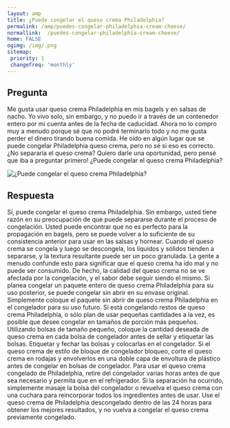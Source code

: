 ```yaml
---
layout: amp
title: ¿Puede congelar el queso crema Philadelphia?  
permalink: /amp/puedes-congelar-philadelphia-cream-cheese/
normallink:  /puedes-congelar-philadelphia-cream-cheese/
home: FALSE
ogimg: /img/.png
sitemap:
 priority: 1
 changefreq: 'monthly'
---
```




## Pregunta

Me gusta usar queso crema Philadelphia en mis bagels y en salsas de nacho. Yo vivo solo, sin embargo, y no puedo ir a través de un contenedor entero por mi cuenta antes de la fecha de caducidad. Ahora no lo compro muy a menudo porque sé que no podré terminarlo todo y no me gusta perder el dinero tirando buena comida. He oído en algún lugar que se puede congelar Philadelphia queso crema, pero no sé si eso es correcto. ¿No separaría el queso crema? Quiero darle una oportunidad, pero pensé que iba a preguntar primero! ¿Puede congelar el queso crema Philadelphia?


![¿Puede congelar el queso crema Philadelphia?](https://sepuedecongelar.com/img/ "¿Puede congelar el queso crema Philadelphia?" )


## Respuesta

Sí, puede congelar el queso crema Philadelphia. Sin embargo, usted tiene razón en su preocupación de que puede separarse durante el proceso de congelación. Usted puede encontrar que no es perfecto para la propagación en bagels, pero se puede volver a lo suficiente de su consistencia anterior para usar en las salsas y hornear. Cuando el queso crema se congela y luego se descongela, los líquidos y sólidos tienden a separarse, y la textura resultante puede ser un poco granulada. La gente a menudo confunde esto para significar que el queso crema ha ido mal y no puede ser consumido. De hecho, la calidad del queso crema no se ve afectada por la congelación, y el sabor debe seguir siendo el mismo.
Si planea congelar un paquete entero de queso crema Philadelphia para su uso posterior, se puede congelar sin abrir en su envase original. Simplemente coloque el paquete sin abrir de queso crema Philadelphia en el congelador para su uso futuro. Si está congelando restos de queso crema Philadelphia, o sólo plan de usar pequeñas cantidades a la vez, es posible que desee congelar en tamaños de porción más pequeños.
Utilizando bolsas de tamaño pequeño, coloque la cantidad deseada de queso crema en cada bolsa de congelador antes de sellar y etiquetar las bolsas. Etiquetar y fechar las bolsas y colocarlas en el congelador. Si el queso crema de estilo de bloque de congelador bloqueo, corte el queso crema en rodajas y envolverlos en una doble capa de envoltura de plástico antes de congelar en bolsas de congelador.
Para usar el queso crema congelado de Philadelphia, retire del congelador varias horas antes de que sea necesario y permita que en el refrigerador. Si la separación ha ocurrido, simplemente masaje la bolsa del congelador o revuelva el queso crema con una cuchara para reincorporar todos los ingredientes antes de usar. Use el queso crema de Philadelphia descongelado dentro de las 24 horas para obtener los mejores resultados, y no vuelva a congelar el queso crema previamente congelado.